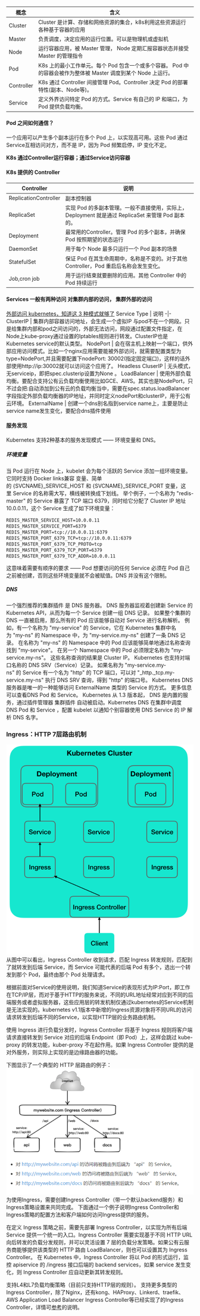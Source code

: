 概念 |	含义
-|-
Cluster |	Cluster 是计算、存储和网络资源的集合，k8s利用这些资源运行各种基于容器的应用
Master |	负责调度，决定应用的运行位置。可以是物理机或虚拟机
Node	|运行容器应用，被 Master 管理， Node 定期汇报容器状态并接受 Master 的管理指令
Pod |	K8s 上的最小工作单元。每个 Pod 包含一个或多个容器。 Pod 中的容器会被作为整体被 Master 调度到某个 Node 上运行。
Controller |	K8s 通过 Controller 间接管理 Pod。Controller 决定 Pod 的部署特性(副本、Node等)。
Service |	定义外界访问特定 Pod 的方式。Service 有自己的 IP 和端口，为 Pod 提供负载均衡。

#### Pod 之间如何通信？

一个应用可以产生多个副本运行在多个 Pod 上，以实现高可用。这些 Pod 通过Service互相访问对方，而不是 IP，因为 Pod 频繁启停，IP 变化不定。

**K8s 通过Controller运行容器；通过Service访问容器**

#### K8s 提供的 Controller

Controller | 说明
-|-
ReplicationController | 副本控制器
ReplicaSet |	实现 Pod 的多副本管理。一般不直接使用，实际上，Deployment 就是通过 ReplicaSet 来管理 Pod 副本的。
Deployment |	最常用的Controller。管理 Pod 的多个副本，并确保 Pod 按照期望的状态运行
DaemonSet |	用于每个 Node 最多只运行一个 Pod 副本的场景
StatefulSet |	保证 Pod 在其生命周期中，名称是不变的。对于其他 Controller，Pod 重启后名称会发生变化。
Job,cron job |	用于运行结束就要删除的应用。其他 Controller 中的 Pod 持续运行



#### Services 一般有两种访问 对集群内部的访问， 集群外部的访问
[外部访问 kubernetes，知道这 3 种模式就够了](https://mp.weixin.qq.com/s?__biz=MzI1OTY2MzMxOQ==&mid=2247486903&idx=1&sn=6fa7aa2cffe22570032010ecf73ac418)
Service Type | 说明
-|-
ClusterIP  | 集群内部容器访问地址，会生成一个虚拟IP 与pod不在一个网段。只是给集群内部和pod之间访问的，外部无法访问，网段通过配置文件指定，在Node上kube-proxy通过设置的Iptables规则进行转发。ClusterIP也是Kubernetes service的默认类型。
NodePort  | 会在宿主机上映射一个端口，供外部应用访问模式。比如一个nginx应用需要能被外部访问，就需要配置类型为type=NodePort,并且需要配置下nodePort: 30002(指定固定端口)，这样的话外部使用http://ip:30002就可以访问这个应用了。
Headless CluserIP   | 无头模式，无serviceip，即把spec.clusterip设置为None 。
LoadBalancer   | 使用外部负载均衡。要配合支持公有云负载均衡使用比如GCE、AWS。其实也是NodePort，只不过会把<NodeIP>:<NodePort>自动添加到公有云的负载均衡当中，需要在spec.status.loadBalancer字段指定外部负载均衡器的IP地址，并同时定义nodePort和clusterIP，用于公有云环境。
ExternalName   |    创建一个dns别名指到service name上，主要是防止service name发生变化，要配合dns插件使用


#### 服务发现
Kubernetes 支持2种基本的服务发现模式 —— 环境变量和 DNS。

##### 环境变量
当 Pod 运行在 Node 上，kubelet 会为每个活跃的 Service 添加一组环境变量。 它同时支持 Docker links兼容 变量、简单的 {SVCNAME}_SERVICE_HOST 和 {SVCNAME}_SERVICE_PORT 变量，这里 Service 的名称需大写，横线被转换成下划线。
举个例子，一个名称为 "redis-master" 的 Service 暴露了 TCP 端口 6379，同时给它分配了 Cluster IP 地址 10.0.0.11，这个 Service 生成了如下环境变量：
```
REDIS_MASTER_SERVICE_HOST=10.0.0.11
REDIS_MASTER_SERVICE_PORT=6379
REDIS_MASTER_PORT=tcp://10.0.0.11:6379
REDIS_MASTER_PORT_6379_TCP=tcp://10.0.0.11:6379
REDIS_MASTER_PORT_6379_TCP_PROTO=tcp
REDIS_MASTER_PORT_6379_TCP_PORT=6379
REDIS_MASTER_PORT_6379_TCP_ADDR=10.0.0.11
```
这意味着需要有顺序的要求 —— Pod 想要访问的任何 Service 必须在 Pod 自己之前被创建，否则这些环境变量就不会被赋值。DNS 并没有这个限制。
##### DNS
一个强烈推荐的集群插件 是 DNS 服务器。 DNS 服务器监视着创建新 Service 的 Kubernetes API，从而为每一个 Service 创建一组 DNS 记录。 如果整个集群的 DNS 一直被启用，那么所有的 Pod 应该能够自动对 Service 进行名称解析。
例如，有一个名称为 "my-service" 的 Service，它在 Kubernetes 集群中名为 "my-ns" 的 Namespace 中，为 "my-service.my-ns" 创建了一条 DNS 记录。 在名称为 "my-ns" 的 Namespace 中的 Pod 应该能够简单地通过名称查询找到 "my-service"。 在另一个 Namespace 中的 Pod 必须限定名称为 "my-service.my-ns"。 这些名称查询的结果是 Cluster IP。
Kubernetes 也支持对端口名称的 DNS SRV（Service）记录。 如果名称为 "my-service.my-ns" 的 Service 有一个名为 "http" 的 TCP 端口，可以对 "_http._tcp.my-service.my-ns" 执行 DNS SRV 查询，得到 "http" 的端口号。
Kubernetes DNS 服务器是唯一的一种能够访问 ExternalName 类型的 Service 的方式。 更多信息可以查看DNS Pod 和 Service。
Kubernetes 从 1.3 版本起， DNS 是内置的服务，通过插件管理器 集群插件 自动被启动。Kubernetes DNS 在集群中调度 DNS Pod 和 Service ，配置 kubelet 以通知个别容器使用 DNS Service 的 IP 解析 DNS 名字。


### Ingress：HTTP 7层路由机制
![ingress](../img/ingress_2.png)
从图中可以看出，Ingress Controller 收到请求，匹配 Ingress 转发规则，匹配到了就转发到后端 Service，而 Service 可能代表的后端 Pod 有多个，选出一个转发到那个 Pod，最终由那个 Pod 处理请求。

根据前面对Service的使用说明，我们知道Service的表现形式为IP:Port，即工作在TCP/IP层，而对于基于HTTP的服务来说，不同的URL地址经常对应到不同的后端服务或者虚拟服务器，这些应用层的转发机制仅通过kubernetes的Service机制是无法实现的。kubernetes v1.1版本中新增的Ingress资源对象将不同URL的访问请求转发到后端不同的Service，以实现HTTP层的业务路由机制。

使用 Ingress 进行负载分发时，Ingress Controller 将基于 Ingress 规则将客户端请求直接转发到 Service 对应的后端 Endpoint（即 Pod）上，这样会跳过 kube-proxy 的转发功能，kuber-proxy 不在起作用。如果 Ingress Controller 提供的是对外服务，则实际上实现的是边缘路由器的功能。

下图显示了一个典型的 HTTP 层路由的例子：
![ingress](../img/ingress_1.png)
为使用Ingress，需要创建Ingress Controller（带一个默认backend服务）和Ingress策略设置来共同完成。
下面通过一个例子说明Ingress Controller和Ingress策略的配置方法和客户端如何访问Ingress提供的服务。

在定义 Ingress 策略之前，需要先部署 Ingress Controller，以实现为所有后端 Service 提供一个统一的入口。Ingress Controller 需要实现基于不同 HTTP URL 向后转发的负载分发规则，并可以灵活设置 7 层的负载分发策略。如果公有云服务商能够提供该类型的 HTTP 路由 LoadBalancer，则也可以设置其为 Ingress Controller。
在 Kubernetes 中，Ingress Controller 将以 Pod 的形式运行，监控 apiservice 的 /ingress 接口后端的 backend services，如果 service 发生变化，则 Ingress Controller 应自动更新其转发规则。


支持L4和L7负载均衡策略（目前只支持HTTP层的规则）。
支持更多类型的Ingress Controller，除了Nginx，还有kong、HAProxy、Linkerd、traefik、AWS Application Load Balancer Ingress Controller等已经实现了的Ingress Controller，详情可[参考](https://github.com/kubernetes/ingress-nginx/blob/master/docs/catalog.md)的说明。